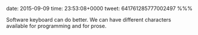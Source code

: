 date: 2015-09-09
time: 23:53:08+0000
tweet: 641761285777002497
%%%

Software keyboard can do better. We can have different characters available for programming and for prose.
